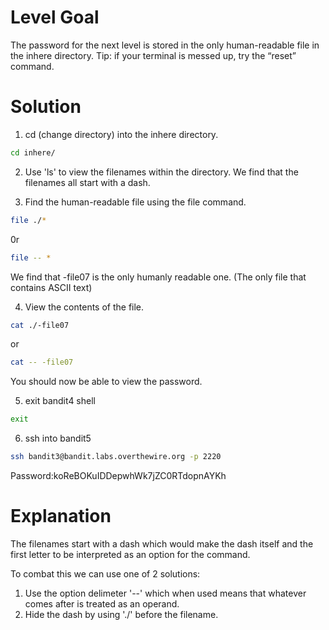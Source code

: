 # Level Goal

The password for the next level is stored in the only human-readable file in the inhere directory. Tip: if your terminal is messed up, try the “reset” command.

# Solution 

1. cd (change directory) into the inhere directory.
```Bash
cd inhere/
```

2. Use 'ls' to view the filenames within the directory.
We find that the filenames all start with a dash.

3. Find the human-readable file using the file command. 
```Bash
file ./*
```
0r
```Bash
file -- *
```
We find that -file07 is the only humanly readable one. (The only file that contains ASCII text)

4. View the contents of the file.
```Bash
cat ./-file07
```
or
```Bash
cat -- -file07
```
You should now be able to view the password.

5. exit bandit4 shell
```Bash
exit
```

6. ssh into bandit5
```Bash
ssh bandit3@bandit.labs.overthewire.org -p 2220
```
Password:koReBOKuIDDepwhWk7jZC0RTdopnAYKh

# Explanation
The filenames start with a dash which would make the dash itself and the first letter to be interpreted as an option for the command. 

To combat this we can use one of 2 solutions: 
1. Use the option delimeter '--' which when used means that whatever comes after is treated as an operand.
2. Hide the dash by using './' before the filename.
